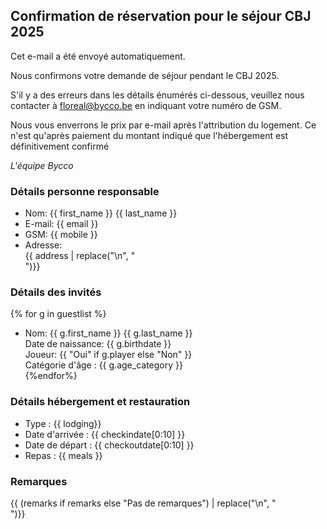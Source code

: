 ## Confirmation de réservation pour le séjour CBJ 2025

Cet e-mail a été envoyé automatiquement.

Nous confirmons votre demande de séjour pendant le CBJ 2025.

S'il y a des erreurs dans les détails énumérés ci-dessous, veuillez nous contacter à <floreal@bycco.be> en indiquant votre numéro de GSM.

Nous vous enverrons le prix par e-mail après l'attribution du logement. Ce n'est qu'après paiement du montant indiqué que l'hébergement est définitivement confirmé

_L'équipe Bycco_

### Détails personne responsable

- Nom: {{ first_name }} {{ last_name }}
- E-mail: {{ email }}
- GSM: {{ mobile }}
- Adresse: <br>{{ address | replace("\n", "<br>")}}

### Détails des invités

{% for g in guestlist %}

- Nom: {{ g.first_name }} {{ g.last_name }} <br>
    Date de naissance: {{ g.birthdate }} <br>
    Joueur: {{ "Oui" if g.player else "Non" }} <br>
    Catégorie d'âge : {{ g.age_category }} <br>
{%endfor%}

### Détails hébergement et restauration

- Type : {{ lodging}}
- Date d'arrivée : {{ checkindate[0:10] }}
- Date de départ : {{ checkoutdate[0:10] }}
- Repas : {{ meals }}

### Remarques

{{ (remarks if remarks else "Pas de remarques") | replace("\n", "<br>")}}
